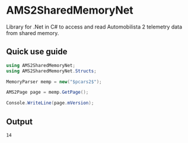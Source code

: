 # AMS2SharedMemoryNet

Library for .Net in C# to access and read Automobilista 2 telemetry data from shared memory.

## Quick use guide
```csharp
using AMS2SharedMemoryNet;
using AMS2SharedMemoryNet.Structs;

MemoryParser memp = new("$pcars2$");

AMS2Page page = memp.GetPage();

Console.WriteLine(page.mVersion);
```

## Output
```cmd
14
```
